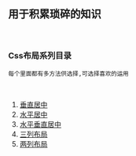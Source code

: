 ##  用于积累琐碎的知识<br>

<br>

### Css布局系列目录<br>
    每个里面都有多方法供选择,可选择喜欢的运用
<br>

1. [ 垂直居中 ](https://github.com/wangxinyu123/SKill/tree/master/%E5%B8%B8%E8%A7%81%E5%B8%83%E5%B1%80/css/%E5%9E%82%E7%9B%B4%E5%B1%85%E4%B8%AD)<br>
2. [ 水平居中 ](https://github.com/wangxinyu123/SKill/tree/master/%E5%B8%B8%E8%A7%81%E5%B8%83%E5%B1%80/css/%E6%B0%B4%E5%B9%B3%E5%B1%85%E4%B8%AD)<br>
3. [ 水平垂直居中 ](https://github.com/wangxinyu123/SKill/tree/master/%E5%B8%B8%E8%A7%81%E5%B8%83%E5%B1%80/css/%E6%B0%B4%E5%B9%B3%E5%9E%82%E7%9B%B4%E5%B1%85%E4%B8%AD)<br>
4. [ 三列布局 ](https://github.com/wangxinyu123/SKill/tree/master/%E6%95%B4%E4%BD%93%E5%B8%83%E5%B1%80/%E4%B8%89%E5%88%97%E5%B8%83%E5%B1%80)<br>
5. [ 两列布局 ](https://github.com/wangxinyu123/SKill/tree/master/%E6%95%B4%E4%BD%93%E5%B8%83%E5%B1%80/%E5%8F%8C%E5%88%97%E5%B8%83%E5%B1%80)

